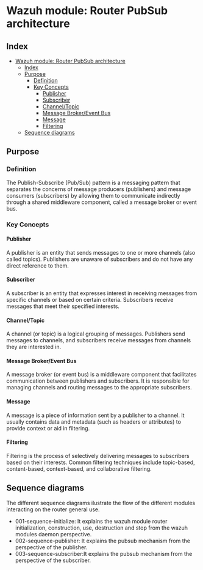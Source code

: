 <!---
Copyright (C) 2015, Wazuh Inc.
Created by Wazuh, Inc. <info@wazuh.com>.
This program is free software; you can redistribute it and/or modify it under the terms of GPLv2
-->

# Wazuh module: Router PubSub architecture

## Index

- [Wazuh module: Router PubSub architecture](#openarmor-module-router-pubsub-architecture)
  - [Index](#index)
  - [Purpose](#purpose)
    - [Definition](#definition)
    - [Key Concepts](#key-concepts)
      - [Publisher](#publisher)
      - [Subscriber](#subscriber)
      - [Channel/Topic](#channeltopic)
      - [Message Broker/Event Bus](#message-brokerevent-bus)
      - [Message](#message)
      - [Filtering](#filtering)
  - [Sequence diagrams](#sequence-diagrams)

## Purpose

### Definition

The Publish-Subscribe (Pub/Sub) pattern is a messaging pattern that separates the concerns of message producers (publishers) and message consumers (subscribers) by allowing them to communicate indirectly through a shared middleware component, called a message broker or event bus.

### Key Concepts

#### Publisher

A publisher is an entity that sends messages to one or more channels (also called topics). Publishers are unaware of subscribers and do not have any direct reference to them.

#### Subscriber

A subscriber is an entity that expresses interest in receiving messages from specific channels or based on certain criteria. Subscribers receive messages that meet their specified interests.

#### Channel/Topic

A channel (or topic) is a logical grouping of messages. Publishers send messages to channels, and subscribers receive messages from channels they are interested in.

#### Message Broker/Event Bus

A message broker (or event bus) is a middleware component that facilitates communication between publishers and subscribers. It is responsible for managing channels and routing messages to the appropriate subscribers.

#### Message

A message is a piece of information sent by a publisher to a channel. It usually contains data and metadata (such as headers or attributes) to provide context or aid in filtering.

#### Filtering

Filtering is the process of selectively delivering messages to subscribers based on their interests. Common filtering techniques include topic-based, content-based, context-based, and collaborative filtering.

## Sequence diagrams

The different sequence diagrams ilustrate the flow of the different modules interacting on the router general use.

- 001-sequence-initialize: It explains the wazuh module router initialization, construction, use, destruction and stop from the wazuh modules daemon perspective.
- 002-sequence-publisher: It explains the pubsub mechanism from the perspective of the publisher.
- 003-sequence-subscriber:It explains the pubsub mechanism from the perspective of the subscriber.

